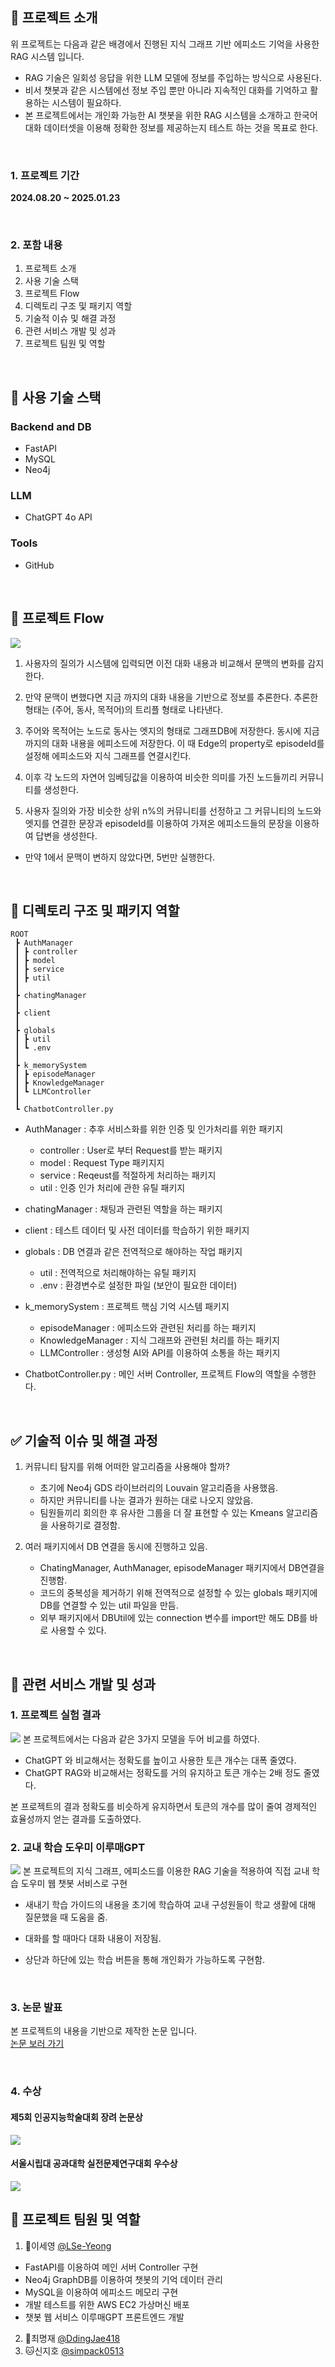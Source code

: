 ## 🔎 프로젝트 소개  

위 프로젝트는 다음과 같은 배경에서 진행된 지식 그래프 기반 에피소드 기억을 사용한 RAG 시스템 입니다.
- RAG 기술은 일회성 응답을 위한 LLM 모델에 정보를 주입하는 방식으로 사용된다.  
- 비서 챗봇과 같은 시스템에선 정보 주입 뿐만 아니라 지속적인 대화를 기억하고 활용하는 시스템이 필요하다.  
- 본 프로젝트에서는 개인화 가능한 AI 챗봇을 위한 RAG 시스템을 소개하고 한국어 대화 데이터셋을 이용해 정확한 정보를 제공하는지 테스트 하는 것을 목표로 한다.

<br>

### 1. 프로젝트 기간
 **2024.08.20 ~ 2025.01.23**

<br>

### 2. 포함 내용
1. 프로젝트 소개
2. 사용 기술 스택
3. 프로젝트 Flow
4. 디렉토리 구조 및 패키지 역할
5. 기술적 이슈 및 해결 과정
6. 관련 서비스 개발 및 성과
7. 프로젝트 팀원 및 역할
   
<br>

## 🔧 사용 기술 스택

### Backend and DB
- FastAPI
- MySQL
- Neo4j 

### LLM
- ChatGPT 4o API

### Tools
- GitHub

<br>

## 🚀 프로젝트 Flow
<img src="readmeAsset/프로젝트 플로우.png">

1. 사용자의 질의가 시스템에 입력되면 이전 대화 내용과 비교해서 문맥의 변화를 감지한다.   

2. 만약 문맥이 변했다면 지금 까지의 대화 내용을 기반으로 정보를 추론한다. 추론한 형태는 (주어, 동사, 목적어)의 트리플 형태로 나타낸다.

3. 주어와 목적어는 노드로 동사는 엣지의 형태로 그래프DB에 저장한다.   동시에 지금 까지의 대화 내용을 에피소드에 저장한다. 이 때 Edge의 property로 episodeId를 설정해 에피소드와 지식 그래프를 연결시킨다.

4. 이후 각 노드의 자연어 임베딩값을 이용하여 비슷한 의미를 가진 노드들끼리 커뮤니티를 생성한다.

5. 사용자 질의와 가장 비슷한 상위 n%의 커뮤니티를 선정하고 그 커뮤니티의 노드와 엣지를 연결한 문장과 episodeId를 이용하여 가져온 에피소드들의 문장을 이용하여 답변을 생성한다.

- 만약 1에서 문맥이 변하지 않았다면, 5번만 실행한다.

<br>

## 📂 디렉토리 구조 및 패키지 역할
```
ROOT
 ┣ AuthManager
 ┃ ┣ controller
 ┃ ┣ model
 ┃ ┣ service
 ┃ ┣ util
 ┃ 
 ┣ chatingManager
 ┃
 ┣ client
 ┃
 ┣ globals
 ┃ ┣ util
 ┃ ┗ .env
 ┃ 
 ┣ k_memorySystem
 ┃ ┣ episodeManager
 ┃ ┣ KnowledgeManager
 ┃ ┗ LLMController
 ┃
 ┗ ChatbotController.py
 ```
 - AuthManager : 추후 서비스화를 위한 인증 및 인가처리를 위한 패키지
   - controller : User로 부터 Request를 받는 패키지
   - model : Request Type 패키지지
   - service : Reqeust를 적절하게 처리하는 패키지
   - util : 인증 인가 처리에 관한 유틸 패키지    

 - chatingManager : 채팅과 관련된 역할을 하는 패키지
 - client : 테스트 데이터 및 사전 데이터를 학습하기 위한 패키지
 - globals : DB 연결과 같은 전역적으로 해야하는 작업 패키지
   - util : 전역적으로 처리해야하는 유틸 패키지
   - .env : 환경변수로 설정한 파일 (보안이 필요한 데이터)
 - k_memorySystem : 프로젝트 핵심 기억 시스템 패키지
   - episodeManager : 에피소드와 관련된 처리를 하는 패키지
   - KnowledgeManager : 지식 그래프와 관련된 처리를 하는 패키지
   - LLMController : 생성형 AI와 API를 이용하여 소통을 하는 패키지
 - ChatbotController.py : 메인 서버 Controller, 프로젝트 Flow의 역할을 수행한다. 

<br>

## ✅ 기술적 이슈 및 해결 과정
1. 커뮤니티 탐지를 위해 어떠한 알고리즘을 사용해야 할까?
    - 초기에 Neo4j GDS 라이브러리의 Louvain 알고리즘을 사용했음.
    - 하지만 커뮤니티를 나눈 결과가 원하는 대로 나오지 않았음.
    - 팀원들끼리 회의한 후 유사한 그룹을 더 잘 표현할 수 있는 Kmeans 알고리즘을 사용하기로 결정함.
      
2. 여러 패키지에서 DB 연결을 동시에 진행하고 있음.
    - ChatingManager, AuthManager, episodeManager 패키지에서 DB연결을 진행함.
    - 코드의 중복성을 제거하기 위해 전역적으로 설정할 수 있는 globals 패키지에 DB를 연결할 수 있는 util 파일을 만듬.
    - 외부 패키지에서 DBUtil에 있는 connection 변수를 import만 해도 DB를 바로 사용할 수 있다. 

<br>

## 🥇 관련 서비스 개발 및 성과

### 1. 프로젝트 실험 결과
<img src="readmeAsset/프로젝트결과.png">
본 프로젝트에서는 다음과 같은 3가지 모델을 두어 비교를 하였다.   

- ChatGPT 와 비교해서는 정확도를 높이고 사용한 토큰 개수는 대폭 줄였다.
- ChatGPT RAG와 비교해서는 정확도를 거의 유지하고 토큰 개수는 2배 정도 줄였다. 

본 프로젝트의 결과 정확도를 비슷하게 유지하면서 토큰의 개수를 많이 줄여 경제적인 효율성까지 얻는 결과를 도출하였다.    

### 2. 교내 학습 도우미 이루매GPT
<img src="readmeAsset/이루매GPT.png">
본 프로젝트의 지식 그래프, 에피소드를 이용한 RAG 기술을 적용하여 직접 교내 학습 도우미 웹 챗봇 서비스로 구현   

- 새내기 학습 가이드의 내용을 초기에 학습하여 교내 구성원들이 학교 생활에 대해 질문했을 때 도움을 줌.

- 대화를 할 때마다 대화 내용이 저장됨.

- 상단과 하단에 있는 학습 버튼을 통해 개인화가 가능하도록 구현함.
 
<br>

### 3. 논문 발표
본 프로젝트의 내용을 기반으로 제작한 논문 입니다.   
[논문 보러 가기](readmeAsset/AI캐릭터논문2.pdf)

<br>

### 4. 수상
#### 제5회 인공지능학술대회 장려 논문상
<img src="readmeAsset/논문대회수상.jpg">

#### 서울시립대 공과대학 실전문제연구대회 우수상
<img src="readmeAsset/실전문제수상.jpg">

<br>

## 👬 프로젝트 팀원 및 역할
1. 🐶이세영 [@LSe-Yeong](https://github.com/LSe-Yeong)
- FastAPI를 이용하여 메인 서버 Controller 구현
- Neo4j GraphDB를 이용하여 챗봇의 기억 데이터 관리
- MySQL을 이용하여 에피소드 메모리 구현
- 개발 테스트를 위한 AWS EC2 가상머신 배포
- 챗봇 웹 서비스 이루매GPT 프론트엔드 개발
2. 🐰최명재 [@DdingJae418](https://github.com/DdingJae418)
3. 🐱신지호 [@simpack0513](https://github.com/simpack0513)
